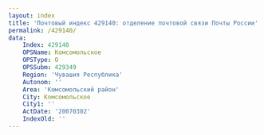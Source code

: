 ```yaml
---
layout: index
title: 'Почтовый индекс 429140: отделение почтовой связи Почты России'
permalink: /429140/
data:
    Index: 429140
    OPSName: Комсомольское
    OPSType: О
    OPSSubm: 429349
    Region: 'Чувашия Республика'
    Autonom: ''
    Area: 'Комсомольский район'
    City: Комсомольское
    City1: ''
    ActDate: '20070302'
    IndexOld: ''
---
```

